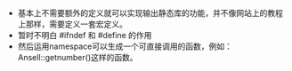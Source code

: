 - 基本上不需要额外的定义就可以实现输出静态库的功能，并不像网站上的教程上那样，需要定义一套宏定义。
- 暂时不明白  #ifndef  和 #define 的作用
- 然后运用namespace可以生成一个可直接调用的函数，例如：Ansell::getnumber()这样的函数。
